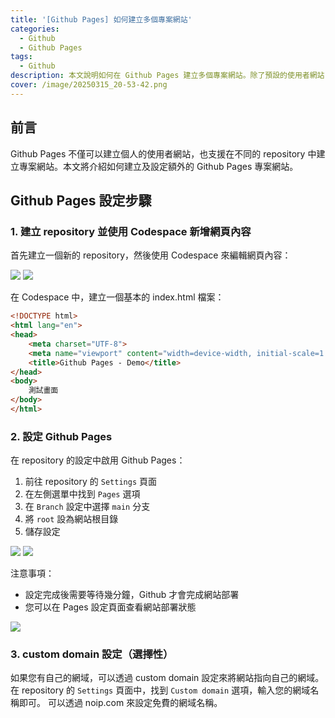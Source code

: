 ```yaml
---
title: '[Github Pages] 如何建立多個專案網站'
categories: 
  - Github
  - Github Pages
tags:
  - Github
description: 本文說明如何在 Github Pages 建立多個專案網站。除了預設的使用者網站(username.github.io)外，每個 repository 都可以設定專屬的 Github Pages，適合用來展示專案成果或建立靜態網站。
cover: /image/20250315_20-53-42.png
---
```


## 前言

Github Pages 不僅可以建立個人的使用者網站，也支援在不同的 repository 中建立專案網站。本文將介紹如何建立及設定額外的 Github Pages 專案網站。

## Github Pages 設定步驟
### 1. 建立 repository 並使用 Codespace 新增網頁內容

首先建立一個新的 repository，然後使用 Codespace 來編輯網頁內容：

![](/image/20250315_20-18-23.png)
![](/image/20250315_20-19-29.png)

在 Codespace 中，建立一個基本的 index.html 檔案：

```html
<!DOCTYPE html>
<html lang="en">
<head>
    <meta charset="UTF-8">
    <meta name="viewport" content="width=device-width, initial-scale=1.0">
    <title>Github Pages - Demo</title>
</head>
<body>
    測試畫面
</body>
</html>
```

### 2. 設定 Github Pages

在 repository 的設定中啟用 Github Pages：
1. 前往 repository 的 `Settings` 頁面
2. 在左側選單中找到 `Pages` 選項
3. 在 `Branch` 設定中選擇 `main` 分支
4. 將 `root` 設為網站根目錄
5. 儲存設定

![](/image/20250315_20-21-56.png)
![](/image/20250315_20-24-28.png)

注意事項：
- 設定完成後需要等待幾分鐘，Github 才會完成網站部署
- 您可以在 Pages 設定頁面查看網站部署狀態

![](/image/20250315_20-25-36.png)

### 3. custom domain 設定（選擇性）

如果您有自己的網域，可以透過 custom domain 設定來將網站指向自己的網域。在 repository 的 `Settings` 頁面中，找到 `Custom domain` 選項，輸入您的網域名稱即可。
可以透過 noip.com 來設定免費的網域名稱。

